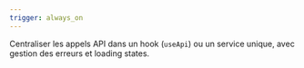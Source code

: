 ```yaml
---
trigger: always_on
---
```


Centraliser les appels API dans un hook (`useApi`) ou un service unique, avec gestion des erreurs et loading states.
